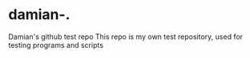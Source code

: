 damian-.
========

Damian's github test repo
This repo is my own test repository, used for testing programs and scripts
